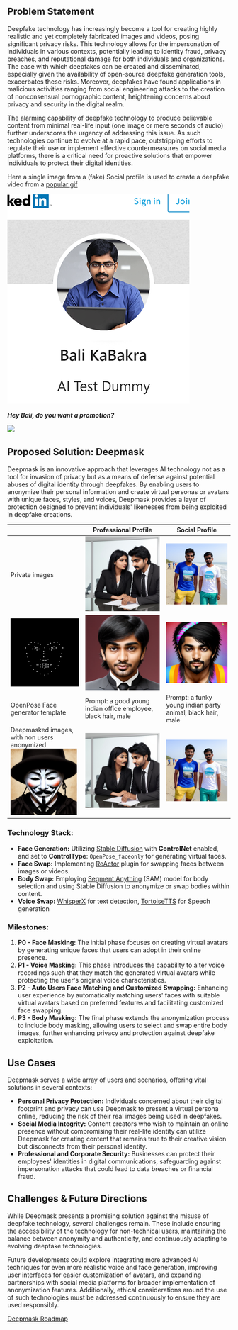 ## Problem Statement

Deepfake technology has increasingly become a tool for creating highly realistic and yet completely fabricated images and videos, posing significant privacy risks. This technology allows for the impersonation of individuals in various contexts, potentially leading to identity fraud, privacy breaches, and reputational damage for both individuals and organizations. The ease with which deepfakes can be created and disseminated, especially given the availability of open-source deepfake generation tools, exacerbates these risks. Moreover, deepfakes have found applications in malicious activities ranging from social engineering attacks to the creation of nonconsensual pornographic content, heightening concerns about privacy and security in the digital realm.

The alarming capability of deepfake technology to produce believable content from minimal real-life input (one image or mere seconds of audio) further underscores the urgency of addressing this issue. As such technologies continue to evolve at a rapid pace, outstripping efforts to regulate their use or implement effective countermeasures on social media platforms, there is a critical need for proactive solutions that empower individuals to protect their digital identities.



Here a single image from a (fake) Social profile is used to create a deepfake video from a [popular gif](https://media.giphy.com/media/12XMGIWtrHBl5e/giphy.gif)

<img src="resources/Balikabakra_cropped@0.5x.png">

***Hey Bali, do you want a promotion?***


<img src="resources/ezgif-2-44af65206a.gif">


## Proposed Solution: Deepmask

Deepmask is an innovative approach that leverages AI technology not as a tool for invasion of privacy but as a means of defense against potential abuses of digital identity through deepfakes. By enabling users to anonymize their personal information and create virtual personas or avatars with unique faces, styles, and voices, Deepmask provides a layer of protection designed to prevent individuals' likenesses from being exploited in deepfake creations.

||Professional Profile|Social Profile|
|-|-|-|
| Private images |<img src="https://raw.githubusercontent.com/A-Good-Company/deepmask/master/resources/Pasted%20image%2020240218234920.png" width="350px"> |<img src="https://raw.githubusercontent.com/A-Good-Company/deepmask/master/resources/Pasted%20image%2020240218235314.png" width="350px">|
| <img src="https://raw.githubusercontent.com/A-Good-Company/deepmask/master/resources/Pasted%20image%2020240218231839.png" width="350px"> | <img src="https://github.com/A-Good-Company/deepmask/blob/master/resources/Pasted%20image%2020240219000008.png" width="350px"> |<img src="https://raw.githubusercontent.com/A-Good-Company/deepmask/master/resources/Pasted%20image%2020240219000408.png" width="350px">|
|OpenPose Face generator template|Prompt: a good young indian office employee, black hair, male |Prompt: a funky young indian party animal, black hair, male|
| Deepmasked images, with non users anonymized <br><img src="https://raw.githubusercontent.com/A-Good-Company/deepmask/master/resources/Pasted%20image%2020240219000551.png" width="150px"> |<img src="https://raw.githubusercontent.com/A-Good-Company/deepmask/master/resources/Pasted%20image%2020240219001324.png" width="350px"> |<img src="https://raw.githubusercontent.com/A-Good-Company/deepmask/master/resources/Pasted%20image%2020240219000908.png" width="350px">|



### Technology Stack:

- **Face Generation:** Utilizing [Stable Diffusion](https://github.com/AUTOMATIC1111/stable-diffusion-webui) with **ControlNet** enabled,  and set to **ControlType**:  `OpenPose_faceonly` for generating virtual faces.
- **Face Swap:** Implementing [ReActor](https://github.com/Gourieff/sd-webui-reactor) plugin for swapping faces between images or videos.
- **Body Swap:** Employing [Segment Anything](https://github.com/continue-revolution/sd-webui-segment-anything) (SAM) model for body selection and using Stable Diffusion to anonymize or swap bodies within content.
- **Voice Swap:** [WhisperX](https://github.com/m-bain/whisperX) for text detection, [TortoiseTTS](https://github.com/neonbjb/tortoise-tts) for Speech generation

### Milestones:

1. **P0 - Face Masking:** The initial phase focuses on creating virtual avatars by generating unique faces that users can adopt in their online presence.
2. **P1 - Voice Masking:** This phase introduces the capability to alter voice recordings such that they match the generated virtual avatars while protecting the user's original voice characteristics.
3. **P2 - Auto Users Face Matching and Customized Swapping:** Enhancing user experience by automatically matching users' faces with suitable virtual avatars based on preferred features and facilitating customized face swapping.
4. **P3 - Body Masking:** The final phase extends the anonymization process to include body masking, allowing users to select and swap entire body images, further enhancing privacy and protection against deepfake exploitation.

## Use Cases

Deepmask serves a wide array of users and scenarios, offering vital solutions in several contexts:

- **Personal Privacy Protection:** Individuals concerned about their digital footprint and privacy can use Deepmask to present a virtual persona online, reducing the risk of their real images being used in deepfakes.
- **Social Media Integrity:** Content creators who wish to maintain an online presence without compromising their real-life identity can utilize Deepmask for creating content that remains true to their creative vision but disconnects from their personal identity.
- **Professional and Corporate Security:** Businesses can protect their employees' identities in digital communications, safeguarding against impersonation attacks that could lead to data breaches or financial fraud.

## Challenges & Future Directions

While Deepmask presents a promising solution against the misuse of deepfake technology, several challenges remain. These include ensuring the accessibility of the technology for non-technical users, maintaining the balance between anonymity and authenticity, and continuously adapting to evolving deepfake technologies.

Future developments could explore integrating more advanced AI techniques for even more realistic voice and face generation, improving user interfaces for easier customization of avatars, and expanding partnerships with social media platforms for broader implementation of anonymization features. Additionally, ethical considerations around the use of such technologies must be addressed continuously to ensure they are used responsibly.

[Deepmask Roadmap](https://github.com/users/A-Good-Company/projects/5)
